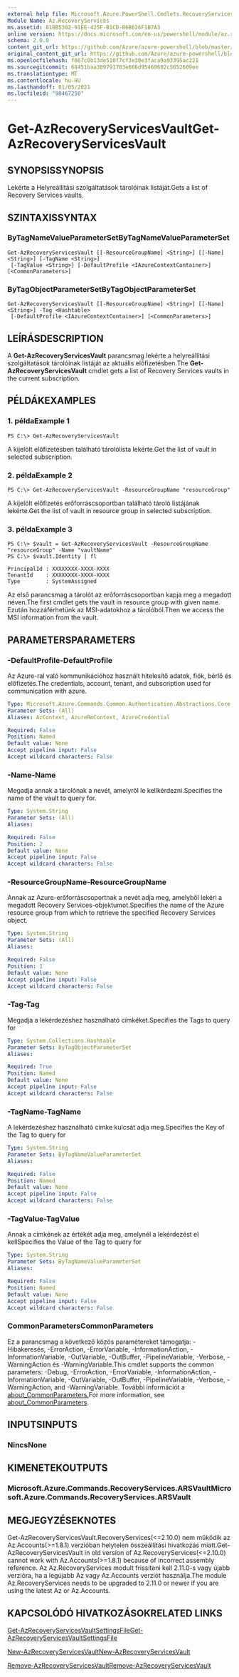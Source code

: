 ```yaml
---
external help file: Microsoft.Azure.PowerShell.Cmdlets.RecoveryServices.dll-Help.xml
Module Name: Az.RecoveryServices
ms.assetid: 818B5302-91EE-425F-B1CD-86B626F1B7A3
online version: https://docs.microsoft.com/en-us/powershell/module/az.recoveryservices/get-azrecoveryservicesvault
schema: 2.0.0
content_git_url: https://github.com/Azure/azure-powershell/blob/master/src/RecoveryServices/RecoveryServices/help/Get-AzRecoveryServicesVault.md
original_content_git_url: https://github.com/Azure/azure-powershell/blob/master/src/RecoveryServices/RecoveryServices/help/Get-AzRecoveryServicesVault.md
ms.openlocfilehash: f667c0b13de510f7cf3e30e3faca9a93395ac221
ms.sourcegitcommit: 68451baa389791703e666d95469602c5652609ee
ms.translationtype: MT
ms.contentlocale: hu-HU
ms.lasthandoff: 01/05/2021
ms.locfileid: "98467250"
---
```

# <span data-ttu-id="ee9c9-101">Get-AzRecoveryServicesVault</span><span class="sxs-lookup"><span data-stu-id="ee9c9-101">Get-AzRecoveryServicesVault</span></span>

## <span data-ttu-id="ee9c9-102">SYNOPSIS</span><span class="sxs-lookup"><span data-stu-id="ee9c9-102">SYNOPSIS</span></span>

<span data-ttu-id="ee9c9-103">Lekérte a Helyreállítási szolgáltatások tárolóinak listáját.</span><span class="sxs-lookup"><span data-stu-id="ee9c9-103">Gets a list of Recovery Services vaults.</span></span>

## <span data-ttu-id="ee9c9-104">SZINTAXIS</span><span class="sxs-lookup"><span data-stu-id="ee9c9-104">SYNTAX</span></span>

### <span data-ttu-id="ee9c9-105">ByTagNameValueParameterSet</span><span class="sxs-lookup"><span data-stu-id="ee9c9-105">ByTagNameValueParameterSet</span></span>
```
Get-AzRecoveryServicesVault [[-ResourceGroupName] <String>] [[-Name] <String>] [-TagName <String>]
 [-TagValue <String>] [-DefaultProfile <IAzureContextContainer>] [<CommonParameters>]
```

### <span data-ttu-id="ee9c9-106">ByTagObjectParameterSet</span><span class="sxs-lookup"><span data-stu-id="ee9c9-106">ByTagObjectParameterSet</span></span>
```
Get-AzRecoveryServicesVault [[-ResourceGroupName] <String>] [[-Name] <String>] -Tag <Hashtable>
 [-DefaultProfile <IAzureContextContainer>] [<CommonParameters>]
```

## <span data-ttu-id="ee9c9-107">LEÍRÁS</span><span class="sxs-lookup"><span data-stu-id="ee9c9-107">DESCRIPTION</span></span>

<span data-ttu-id="ee9c9-108">A **Get-AzRecoveryServicesVault** parancsmag lekérte a helyreállítási szolgáltatások tárolóinak listáját az aktuális előfizetésben.</span><span class="sxs-lookup"><span data-stu-id="ee9c9-108">The **Get-AzRecoveryServicesVault** cmdlet gets a list of Recovery Services vaults in the current subscription.</span></span>

## <span data-ttu-id="ee9c9-109">PÉLDÁK</span><span class="sxs-lookup"><span data-stu-id="ee9c9-109">EXAMPLES</span></span>

### <span data-ttu-id="ee9c9-110">1. példa</span><span class="sxs-lookup"><span data-stu-id="ee9c9-110">Example 1</span></span>

```
PS C:\> Get-AzRecoveryServicesVault
```

<span data-ttu-id="ee9c9-111">A kijelölt előfizetésben található tárolólista lekérte.</span><span class="sxs-lookup"><span data-stu-id="ee9c9-111">Get the list of vault in selected subscription.</span></span>

### <span data-ttu-id="ee9c9-112">2. példa</span><span class="sxs-lookup"><span data-stu-id="ee9c9-112">Example 2</span></span>

```
PS C:\> Get-AzRecoveryServicesVault -ResourceGroupName "resourceGroup"
```

<span data-ttu-id="ee9c9-113">A kijelölt előfizetés erőforráscsoportban található tároló listájának lekérte.</span><span class="sxs-lookup"><span data-stu-id="ee9c9-113">Get the list of vault in resource group in selected subscription.</span></span>

### <span data-ttu-id="ee9c9-114">3. példa</span><span class="sxs-lookup"><span data-stu-id="ee9c9-114">Example 3</span></span>

```
PS C:\> $vault = Get-AzRecoveryServicesVault -ResourceGroupName "resourceGroup" -Name "vaultName"
PS C:\> $vault.Identity | fl

PrincipalId : XXXXXXXX-XXXX-XXXX
TenantId    : XXXXXXXX-XXXX-XXXX
Type        : SystemAssigned
```

<span data-ttu-id="ee9c9-115">Az első parancsmag a tárolót az erőforráscsoportban kapja meg a megadott néven.</span><span class="sxs-lookup"><span data-stu-id="ee9c9-115">The first cmdlet gets the vault in resource group with given name.</span></span> <span data-ttu-id="ee9c9-116">Ezután hozzáférhetünk az MSI-adatokhoz a tárolóból.</span><span class="sxs-lookup"><span data-stu-id="ee9c9-116">Then we access the MSI information from the vault.</span></span>

## <span data-ttu-id="ee9c9-117">PARAMETERS</span><span class="sxs-lookup"><span data-stu-id="ee9c9-117">PARAMETERS</span></span>

### <span data-ttu-id="ee9c9-118">-DefaultProfile</span><span class="sxs-lookup"><span data-stu-id="ee9c9-118">-DefaultProfile</span></span>

<span data-ttu-id="ee9c9-119">Az Azure-ral való kommunikációhoz használt hitelesítő adatok, fiók, bérlő és előfizetés.</span><span class="sxs-lookup"><span data-stu-id="ee9c9-119">The credentials, account, tenant, and subscription used for communication with azure.</span></span>

```yaml
Type: Microsoft.Azure.Commands.Common.Authentication.Abstractions.Core.IAzureContextContainer
Parameter Sets: (All)
Aliases: AzContext, AzureRmContext, AzureCredential

Required: False
Position: Named
Default value: None
Accept pipeline input: False
Accept wildcard characters: False
```

### <span data-ttu-id="ee9c9-120">-Name</span><span class="sxs-lookup"><span data-stu-id="ee9c9-120">-Name</span></span>

<span data-ttu-id="ee9c9-121">Megadja annak a tárolónak a nevét, amelyről le kellkérdezni.</span><span class="sxs-lookup"><span data-stu-id="ee9c9-121">Specifies the name of the vault to query for.</span></span>

```yaml
Type: System.String
Parameter Sets: (All)
Aliases:

Required: False
Position: 2
Default value: None
Accept pipeline input: False
Accept wildcard characters: False
```

### <span data-ttu-id="ee9c9-122">-ResourceGroupName</span><span class="sxs-lookup"><span data-stu-id="ee9c9-122">-ResourceGroupName</span></span>

<span data-ttu-id="ee9c9-123">Annak az Azure-erőforráscsoportnak a nevét adja meg, amelyből lekéri a megadott Recovery Services-objektumot.</span><span class="sxs-lookup"><span data-stu-id="ee9c9-123">Specifies the name of the Azure resource group from which to retrieve the specified Recovery Services object.</span></span>

```yaml
Type: System.String
Parameter Sets: (All)
Aliases:

Required: False
Position: 1
Default value: None
Accept pipeline input: False
Accept wildcard characters: False
```

### <span data-ttu-id="ee9c9-124">-Tag</span><span class="sxs-lookup"><span data-stu-id="ee9c9-124">-Tag</span></span>

<span data-ttu-id="ee9c9-125">Megadja a lekérdezéshez használható címkéket.</span><span class="sxs-lookup"><span data-stu-id="ee9c9-125">Specifies the Tags to query for</span></span>

```yaml
Type: System.Collections.Hashtable
Parameter Sets: ByTagObjectParameterSet
Aliases:

Required: True
Position: Named
Default value: None
Accept pipeline input: False
Accept wildcard characters: False
```

### <span data-ttu-id="ee9c9-126">-TagName</span><span class="sxs-lookup"><span data-stu-id="ee9c9-126">-TagName</span></span>

<span data-ttu-id="ee9c9-127">A lekérdezéshez használható címke kulcsát adja meg.</span><span class="sxs-lookup"><span data-stu-id="ee9c9-127">Specifies the Key of the Tag to query for</span></span>

```yaml
Type: System.String
Parameter Sets: ByTagNameValueParameterSet
Aliases:

Required: False
Position: Named
Default value: None
Accept pipeline input: False
Accept wildcard characters: False
```

### <span data-ttu-id="ee9c9-128">-TagValue</span><span class="sxs-lookup"><span data-stu-id="ee9c9-128">-TagValue</span></span>

<span data-ttu-id="ee9c9-129">Annak a címkének az értékét adja meg, amelynél a lekérdezést el kell</span><span class="sxs-lookup"><span data-stu-id="ee9c9-129">Specifies the Value of the Tag to query for</span></span>

```yaml
Type: System.String
Parameter Sets: ByTagNameValueParameterSet
Aliases:

Required: False
Position: Named
Default value: None
Accept pipeline input: False
Accept wildcard characters: False
```

### <span data-ttu-id="ee9c9-130">CommonParameters</span><span class="sxs-lookup"><span data-stu-id="ee9c9-130">CommonParameters</span></span>
<span data-ttu-id="ee9c9-131">Ez a parancsmag a következő közös paramétereket támogatja: -Hibakeresés, -ErrorAction, -ErrorVariable, -InformationAction, -InformationVariable, -OutVariable, -OutBuffer, -PipelineVariable, -Verbose, -WarningAction és -WarningVariable.</span><span class="sxs-lookup"><span data-stu-id="ee9c9-131">This cmdlet supports the common parameters: -Debug, -ErrorAction, -ErrorVariable, -InformationAction, -InformationVariable, -OutVariable, -OutBuffer, -PipelineVariable, -Verbose, -WarningAction, and -WarningVariable.</span></span> <span data-ttu-id="ee9c9-132">További információt a [about_CommonParameters.](http://go.microsoft.com/fwlink/?LinkID=113216)</span><span class="sxs-lookup"><span data-stu-id="ee9c9-132">For more information, see [about_CommonParameters](http://go.microsoft.com/fwlink/?LinkID=113216).</span></span>

## <span data-ttu-id="ee9c9-133">INPUTS</span><span class="sxs-lookup"><span data-stu-id="ee9c9-133">INPUTS</span></span>

### <span data-ttu-id="ee9c9-134">Nincs</span><span class="sxs-lookup"><span data-stu-id="ee9c9-134">None</span></span>

## <span data-ttu-id="ee9c9-135">KIMENETEK</span><span class="sxs-lookup"><span data-stu-id="ee9c9-135">OUTPUTS</span></span>

### <span data-ttu-id="ee9c9-136">Microsoft.Azure.Commands.RecoveryServices.ARSVault</span><span class="sxs-lookup"><span data-stu-id="ee9c9-136">Microsoft.Azure.Commands.RecoveryServices.ARSVault</span></span>

## <span data-ttu-id="ee9c9-137">MEGJEGYZÉSEK</span><span class="sxs-lookup"><span data-stu-id="ee9c9-137">NOTES</span></span>
<span data-ttu-id="ee9c9-138">Get-AzRecoveryServicesVault.RecoveryServices(<=2.10.0) nem működik az Az.Accounts(>=1.8.1) verzióban helytelen összeállítási hivatkozás miatt.</span><span class="sxs-lookup"><span data-stu-id="ee9c9-138">Get-AzRecoveryServicesVault in old version of Az.RecoveryServices(<=2.10.0) cannot work with Az.Accounts(>=1.8.1) because of incorrect assembly reference.</span></span> <span data-ttu-id="ee9c9-139">Az Az.RecoveryServices modult frissíteni kell 2.11.0-s vagy újabb verzióra, ha a legújabb Az vagy Az.Accounts verziót használja.</span><span class="sxs-lookup"><span data-stu-id="ee9c9-139">The module Az.RecoveryServices needs to be upgraded to 2.11.0 or newer if you are using the latest Az or Az.Accounts.</span></span>

## <span data-ttu-id="ee9c9-140">KAPCSOLÓDÓ HIVATKOZÁSOK</span><span class="sxs-lookup"><span data-stu-id="ee9c9-140">RELATED LINKS</span></span>

[<span data-ttu-id="ee9c9-141">Get-AzRecoveryServicesVaultSettingsFile</span><span class="sxs-lookup"><span data-stu-id="ee9c9-141">Get-AzRecoveryServicesVaultSettingsFile</span></span>](./Get-AzRecoveryServicesVaultSettingsFile.md)

[<span data-ttu-id="ee9c9-142">New-AzRecoveryServicesVault</span><span class="sxs-lookup"><span data-stu-id="ee9c9-142">New-AzRecoveryServicesVault</span></span>](./New-AzRecoveryServicesVault.md)

[<span data-ttu-id="ee9c9-143">Remove-AzRecoveryServicesVault</span><span class="sxs-lookup"><span data-stu-id="ee9c9-143">Remove-AzRecoveryServicesVault</span></span>](./Remove-AzRecoveryServicesVault.md)

